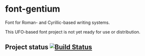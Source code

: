 font-gentium
============

Font for Roman- and Cyrillic-based writing systems.

This UFO-based font project is not yet ready for use or distribution.

## Project status [![Build Status](http://build.palaso.org/app/rest/builds/buildType:Fonts_Gentium/statusIcon)](http://build.palaso.org/viewType.html?buildTypeId=Fonts_Gentium&guest=1) 

